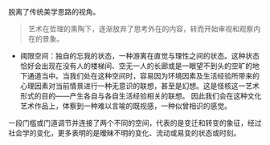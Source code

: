 脱离了传统美学思路的视角。
> 艺术在哲理的熏陶下，逐渐放弃了思考外在的内容，转而开始审视和观察内在的景象。

- 阈限空间：独自的忘我的状态，一种游离在直觉与理性之间的状态。这种状态恰好会出现在没有人的楼梯间、空无一人的长廊或是一眼望不到头的空旷的地下通道当中。当我们处在这种空间时，容易因为环境因素及生活经验所带来的心理因素对当前情景进行一种无意识的联想，甚至是幻想。这是怪核这一艺术形式的目的——产生各自与各自生活经验相关的联想。
因此我们会在这种文化艺术作品上，体察到一种难以言喻的既视感，一种似曾相识的感觉。

一段门槛或门道调节并连接了两个不同的空间，代表的是变迁和转变的象征，经过社会学的变化，更多表明的是暧昧不明的变化、流动或易变的状态或时刻。